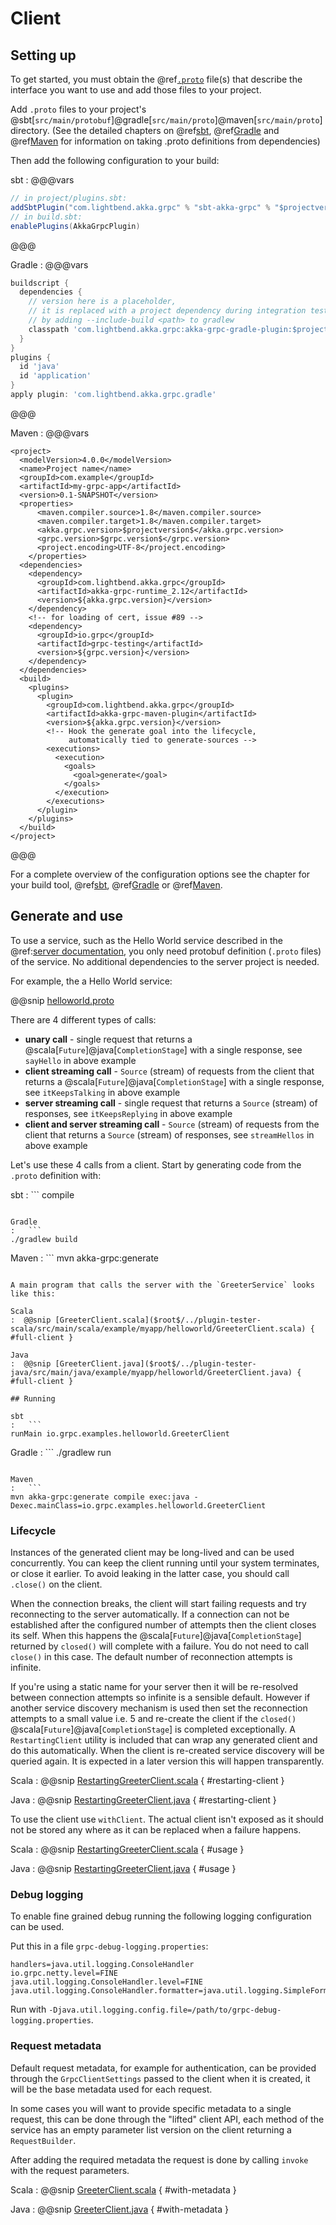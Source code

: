 # Client

## Setting up

To get started, you must obtain the @ref[`.proto`](proto.md) file(s) that describe the interface you want to use and add those files to your project.

Add `.proto` files to your project's @sbt[`src/main/protobuf`]@gradle[`src/main/proto`]@maven[`src/main/proto`] directory.
(See the detailed chapters on @ref[sbt](sbt.md), @ref[Gradle](gradle.md) and @ref[Maven](maven.md) for information on taking .proto definitions from dependencies)

Then add the following configuration to your build:

sbt
:   @@@vars
```scala
// in project/plugins.sbt:
addSbtPlugin("com.lightbend.akka.grpc" % "sbt-akka-grpc" % "$projectversion$")
// in build.sbt:
enablePlugins(AkkaGrpcPlugin)
```
@@@

Gradle
:  @@@vars
```gradle
buildscript {
  dependencies {
    // version here is a placeholder,
    // it is replaced with a project dependency during integration tests
    // by adding --include-build <path> to gradlew
    classpath 'com.lightbend.akka.grpc:akka-grpc-gradle-plugin:$projectversion$'
  }
}
plugins {
  id 'java'
  id 'application'
}
apply plugin: 'com.lightbend.akka.grpc.gradle'
```
@@@

Maven
:   @@@vars
```
<project>
  <modelVersion>4.0.0</modelVersion>
  <name>Project name</name>
  <groupId>com.example</groupId>
  <artifactId>my-grpc-app</artifactId>
  <version>0.1-SNAPSHOT</version>
  <properties>
      <maven.compiler.source>1.8</maven.compiler.source>
      <maven.compiler.target>1.8</maven.compiler.target>
      <akka.grpc.version>$projectversion$</akka.grpc.version>
      <grpc.version>$grpc.version$</grpc.version>
      <project.encoding>UTF-8</project.encoding>
    </properties>
  <dependencies>
    <dependency>
      <groupId>com.lightbend.akka.grpc</groupId>
      <artifactId>akka-grpc-runtime_2.12</artifactId>
      <version>${akka.grpc.version}</version>
    </dependency>
    <!-- for loading of cert, issue #89 -->
    <dependency>
      <groupId>io.grpc</groupId>
      <artifactId>grpc-testing</artifactId>
      <version>${grpc.version}</version>
    </dependency>
  </dependencies>
  <build>
    <plugins>
      <plugin>
        <groupId>com.lightbend.akka.grpc</groupId>
        <artifactId>akka-grpc-maven-plugin</artifactId>
        <version>${akka.grpc.version}</version>
        <!-- Hook the generate goal into the lifecycle,
             automatically tied to generate-sources -->
        <executions>
          <execution>
            <goals>
              <goal>generate</goal>
            </goals>
          </execution>
        </executions>
      </plugin>
    </plugins>
  </build>
</project>
```
@@@

For a complete overview of the configuration options see the chapter for your build tool, @ref[sbt](sbt.md), @ref[Gradle](gradle.md) or @ref[Maven](maven.md).

## Generate and use

To use a service, such as the Hello World service described in the @ref:[server documentation](server.md),
you only need protobuf definition (`.proto` files) of the service. No additional dependencies to
the server project is needed.

For example, the a Hello World service:

@@snip [helloworld.proto]($root$/../plugin-tester-scala/src/main/protobuf/helloworld.proto)

There are 4 different types of calls:

* **unary call** - single request that returns a @scala[`Future`]@java[`CompletionStage`] with a single response,
  see `sayHello` in above example
* **client streaming call** - `Source` (stream) of requests from the client that returns a
  @scala[`Future`]@java[`CompletionStage`] with a single response,
  see `itKeepsTalking` in above example
* **server streaming call** - single request that returns a `Source` (stream) of responses,
  see `itKeepsReplying` in above example
* **client and server streaming call** - `Source` (stream) of requests from the client that returns a
  `Source` (stream) of responses,
  see `streamHellos` in above example

Let's use these 4 calls from a client. Start by generating code from the `.proto` definition with:

sbt
:   ```
compile
```

Gradle
:   ```
./gradlew build
```

Maven
:   ```
mvn akka-grpc:generate
```

A main program that calls the server with the `GreeterService` looks like this:

Scala
:  @@snip [GreeterClient.scala]($root$/../plugin-tester-scala/src/main/scala/example/myapp/helloworld/GreeterClient.scala) { #full-client }

Java
:  @@snip [GreeterClient.java]($root$/../plugin-tester-java/src/main/java/example/myapp/helloworld/GreeterClient.java) { #full-client }

## Running

sbt
:   ```
runMain io.grpc.examples.helloworld.GreeterClient
```

Gradle
:   ```
./gradlew run
```

Maven
:   ```
mvn akka-grpc:generate compile exec:java -Dexec.mainClass=io.grpc.examples.helloworld.GreeterClient
```


### Lifecycle

Instances of the generated client may be long-lived and can be used concurrently.
You can keep the client running until your system terminates, or close it earlier. To
avoid leaking in the latter case, you should call `.close()` on the client.

When the connection breaks, the client will start failing requests and try reconnecting
to the server automatically.  If a connection can not be established after the configured number of attempts then
the client closes its self. When this happens the @scala[`Future`]@java[`CompletionStage`] 
returned by `closed()` will complete with a failure. You do not need to call `close()` in
this case. The default number of reconnection attempts is infinite.

If you're using a static name for your server then it will
be re-resolved between connection attempts so infinite is a sensible default. However
if another service discovery mechanism is used then set the reconnection attempts to
a small value i.e. 5 and re-create the client if the `closed()` @scala[`Future`]@java[`CompletionStage`]
is completed exceptionally. A `RestartingClient` utility is included that can wrap any
generated client and do this automatically. When the client is re-created service discovery
will be queried again. It is expected in a later version this will happen transparently.

Scala
:  @@snip [RestartingGreeterClient.scala]($root$/../plugin-tester-scala/src/main/scala/example/myapp/helloworld/RestartingGreeterClient.scala) { #restarting-client }

Java
:  @@snip [RestartingGreeterClient.java]($root$/../plugin-tester-java/src/main/java/example/myapp/helloworld/RestartingGreeterClient.java) { #restarting-client }


To use the client use `withClient`. The actual client isn't exposed as it should not be stored
any where as it can be replaced when a failure happens.

Scala
:  @@snip [RestartingGreeterClient.scala]($root$/../plugin-tester-scala/src/main/scala/example/myapp/helloworld/RestartingGreeterClient.scala) { #usage }

Java
:  @@snip [RestartingGreeterClient.java]($root$/../plugin-tester-java/src/main/java/example/myapp/helloworld/RestartingGreeterClient.java) { #usage }


### Debug logging

To enable fine grained debug running the following logging configuration can be used.

Put this in a file `grpc-debug-logging.properties`:

```
handlers=java.util.logging.ConsoleHandler
io.grpc.netty.level=FINE
java.util.logging.ConsoleHandler.level=FINE
java.util.logging.ConsoleHandler.formatter=java.util.logging.SimpleFormatter
```

Run with `-Djava.util.logging.config.file=/path/to/grpc-debug-logging.properties`.

### Request metadata

Default request metadata, for example for authentication, can be provided through the
`GrpcClientSettings` passed to the client when it is created, it will be the base metadata used for each request.

In some cases you will want to provide specific metadata to a single request, this can be done through the "lifted"
client API, each method of the service has an empty parameter list version on the client returning a `RequestBuilder`.

After adding the required metadata the request is done by calling `invoke` with the request parameters.

Scala
:  @@snip [GreeterClient.scala]($root$/../plugin-tester-scala/src/main/scala/example/myapp/helloworld/LiftedGreeterClient.scala) { #with-metadata }

Java
:  @@snip [GreeterClient.java]($root$/../plugin-tester-java/src/main/java/example/myapp/helloworld/LiftedGreeterClient.java) { #with-metadata }


